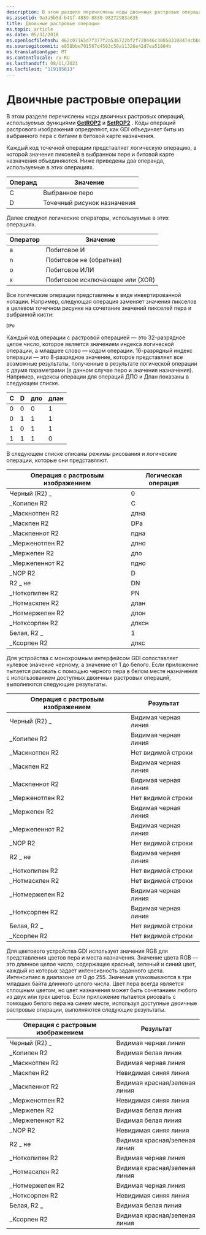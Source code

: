 ```yaml
---
description: В этом разделе перечислены коды двоичных растровых операций, используемых функциями GetROP2 и SetROP2. Коды операций растрового изображения определяют, как GDI объединяет биты из выбранного пера с битами в битовой карте назначения.
ms.assetid: 9a3a5b5d-b41f-4859-8830-98272983a635
title: Двоичные растровые операции
ms.topic: article
ms.date: 05/31/2018
ms.openlocfilehash: 462c07165d7f377f2a536722bf2f728446c308503108474cbb6a585cee6f68e2
ms.sourcegitcommit: e858bbe701567d4583c50a11326e42d7ea51804b
ms.translationtype: MT
ms.contentlocale: ru-RU
ms.lasthandoff: 08/11/2021
ms.locfileid: "119105813"
---
```

# <a name="binary-raster-operations"></a>Двоичные растровые операции

В этом разделе перечислены коды двоичных растровых операций, используемых функциями [**GetROP2**](/windows/desktop/api/Wingdi/nf-wingdi-getrop2) и [**SetROP2**](/windows/desktop/api/Wingdi/nf-wingdi-setrop2) . Коды операций растрового изображения определяют, как GDI объединяет биты из выбранного пера с битами в битовой карте назначения.

Каждый код точечной операции представляет логическую операцию, в которой значения пикселей в выбранном пере и битовой карте назначения объединяются. Ниже приведены два операнда, используемые в этих операциях.



| Операнд | Значение            |
|---------|--------------------|
| С       | Выбранное перо       |
| D       | Точечный рисунок назначения |



 

Далее следуют логические операторы, используемые в этих операциях.



| Оператор | Значение                    |
|----------|----------------------------|
| а        | Побитовое И                |
| n        | Побитовое не (обратная)      |
| o        | Побитовое ИЛИ                 |
| x        | Побитовое исключающее или (XOR) |



 

Все логические операции представлены в виде инвертированной нотации. Например, следующая операция заменяет значения пикселов в целевом точечном рисунке на сочетание значений пикселей пера и выбранной кисти:


```C++
DPo 
```



Каждый код операции с растровой операцией — это 32-разрядное целое число, которое является значением индекса логической операции, а младшее слово — кодом операции. 16-разрядный индекс операции — это 8-разрядное значение, которое представляет все возможные результаты, полученные в результате логической операции с двумя параметрами (в данном случае перо и значения назначения). Например, индексы операции для операций ДПО и Дпан показаны в следующем списке.



| С   | D   | дпо | дпан |
|-----|-----|-----|------|
| 0   | 0   | 0   | 1    |
| 0   | 1   | 1   | 1    |
| 1   | 0   | 1   | 1    |
| 1   | 1   | 1   | 0    |



 

В следующем списке описаны режимы рисования и логические операции, которые они представляют.



| Операция с растровым изображением | Логическая операция |
|------------------|-------------------|
| Черный (R2) \_        | 0                 |
| \_Копипен R2      | С                 |
| \_Маскнотпен R2   | дпна              |
| \_Маскпен R2      | DPa               |
| \_Маскпеннот R2   | пдна              |
| \_Мерженотпен R2  | дпно              |
| \_Мержепен R2     | дпо               |
| \_Мержепеннот R2  | пдно              |
| \_NOP R2          | D                 |
| R2 \_ не          | DN                |
| \_Ноткопипен R2   | PN                |
| \_Нотмаскпен R2   | дпан              |
| \_Нотмержепен R2  | дпон              |
| \_Нотксорпен R2    | дпксн              |
| Белая, R2 \_        | 1                 |
| \_Ксорпен R2       | дпкс               |



 

Для устройства с монохромным интерфейсом GDI сопоставляет нулевое значение черному, а значение от 1 до белого. Если приложение пытается рисовать с помощью черного пера в белом месте назначения с использованием доступных двоичных растровых операций, выполняются следующие результаты.



| Операция с растровым изображением | Результат             |
|------------------|--------------------|
| Черный (R2) \_        | Видимая черная линия |
| \_Копипен R2      | Видимая черная линия |
| \_Маскнотпен R2   | Нет видимой строки    |
| \_Маскпен R2      | Видимая черная линия |
| \_Маскпеннот R2   | Видимая черная линия |
| \_Мерженотпен R2  | Нет видимой строки    |
| \_Мержепен R2     | Видимая черная линия |
| \_Мержепеннот R2  | Видимая черная линия |
| \_NOP R2          | Нет видимой строки    |
| R2 \_ не          | Видимая черная линия |
| \_Ноткопипен R2   | Нет видимой строки    |
| \_Нотмаскпен R2   | Нет видимой строки    |
| \_Нотмержепен R2  | Видимая черная линия |
| \_Нотксорпен R2    | Видимая черная линия |
| Белая, R2 \_        | Нет видимой строки    |
| \_Ксорпен R2       | Нет видимой строки    |



 

Для цветового устройства GDI использует значения RGB для представления цветов пера и места назначения. Значение цвета RGB — это длинное целое число, содержащее красный, зеленый и синий цвет, каждый из которых задает интенсивность заданного цвета. Интенситиес в диапазоне от 0 до 255. Значения упаковываются в три младших байта длинного целого числа. Цвет пера всегда является сплошным цветом, но цвет назначения может быть сочетанием любого из двух или трех цветов. Если приложение пытается рисовать с помощью белого пера на синем месте, используя доступные двоичные растровые операции, выполняются следующие результаты.



| Операция с растровым изображением | Результат                 |
|------------------|------------------------|
| Черный (R2) \_        | Видимая черная линия     |
| \_Копипен R2      | Видимая белая линия     |
| \_Маскнотпен R2   | Видимая черная линия     |
| \_Маскпен R2      | Невидимая синяя линия    |
| \_Маскпеннот R2   | Видимая красная/зеленая линия |
| \_Мерженотпен R2  | Невидимая синяя линия    |
| \_Мержепен R2     | Видимая белая линия     |
| \_Мержепеннот R2  | Видимая белая линия     |
| \_NOP R2          | Невидимая синяя линия    |
| R2 \_ не          | Видимая красная/зеленая линия |
| \_Ноткопипен R2   | Видимая черная линия     |
| \_Нотмаскпен R2   | Видимая красная/зеленая линия |
| \_Нотмержепен R2  | Видимая черная линия     |
| \_Нотксорпен R2    | Невидимая синяя линия    |
| Белая, R2 \_        | Видимая белая линия     |
| \_Ксорпен R2       | Видимая красная/зеленая линия |



 

 

 



